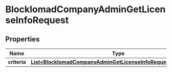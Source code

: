 

# BlockIomadCompanyAdminGetLicenseInfoRequest


## Properties

| Name | Type | Description | Notes |
|------------ | ------------- | ------------- | -------------|
|**criteria** | [**List&lt;BlockIomadCompanyAdminGetLicenseInfoRequestCriteriaInner&gt;**](BlockIomadCompanyAdminGetLicenseInfoRequestCriteriaInner.md) |  |  |



